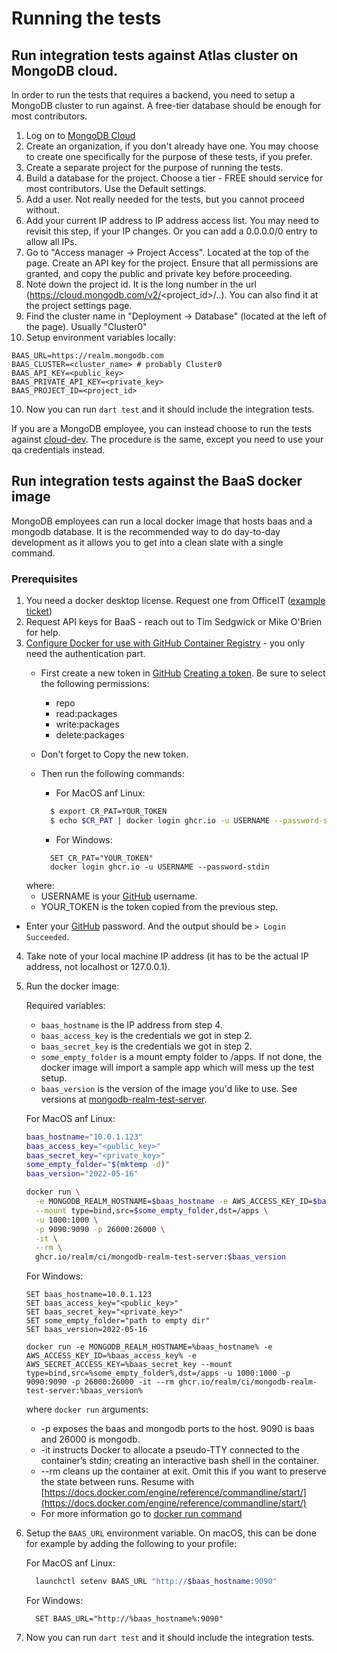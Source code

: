 # Running the tests

## Run integration tests against Atlas cluster on MongoDB cloud.

In order to run the tests that requires a backend, you need to setup a MongoDB cluster to run against.
A free-tier database should be enough for most contributors.

1) Log on to [MongoDB Cloud](https://cloud.mongodb.com)
2) Create an organization, if you don't already have one. You may choose to create one specifically for the
purpose of these tests, if you prefer.
3) Create a separate project for the purpose of running the tests.
4) Build a database for the project. Choose a tier - FREE should service for most contributors. Use the Default
settings.
5) Add a user. Not really needed for the tests, but you cannot proceed without.
6) Add your current IP address to IP address access list. You may need to revisit this step, if your IP changes.
Or you can add a 0.0.0.0/0 entry to allow all IPs.
7) Go to "Access manager -> Project Access". Located at the top of the page. Create an API key for the project.
Ensure that all permissions are granted, and copy the public and private key before proceeding.
8) Note down the project id. It is the long number in the url (https://cloud.mongodb.com/v2/<project_id>/..).
You can also find it at the project settings page.
9) Find the cluster name in "Deployment -> Database" (located at the left of the page). Usually "Cluster0"
10) Setup environment variables locally:
```
BAAS_URL=https://realm.mongodb.com
BAAS_CLUSTER=<cluster_name> # probably Cluster0
BAAS_API_KEY=<public_key>
BAAS_PRIVATE_API_KEY=<private_key>
BAAS_PROJECT_ID=<project_id>
```
10) Now you can run `dart test` and it should include the integration tests.

If you are a MongoDB employee, you can instead choose to run the tests against [cloud-dev](https://cloud-dev.mongodb.com).
The procedure is the same, except you need to use your qa credentials instead.



## Run integration tests against the BaaS docker image

MongoDB employees can run a local docker image that hosts baas and a mongodb database. It is the recommended way to
do day-to-day development as it allows you to get into a clean slate with a single command.

### Prerequisites

1. You need a docker desktop license. Request one from OfficeIT ([example ticket](https://jira.mongodb.org/browse/OFFICEIT-67070))
2. Request API keys for BaaS - reach out to Tim Sedgwick or Mike O'Brien for help.
3. [Configure Docker for use with GitHub Container Registry](https://docs.github.com/en/packages/working-with-a-github-packages-registry/working-with-the-container-registry#authenticating-to-the-container-registry) - you only need the authentication part. 
    * First create a new token in [GitHub](https://github.com/) [Creating a token](https://docs.github.com/en/authentication/keeping-your-account-and-data-secure/creating-a-personal-access-token). Be sure to select the following permissions:
      - repo 
      - read:packages
      - write:packages
      - delete:packages

    * Don't forget to Copy the new token.

    * Then run the following commands:
      - For MacOS anf Linux:
      ```sh
        $ export CR_PAT=YOUR_TOKEN
        $ echo $CR_PAT | docker login ghcr.io -u USERNAME --password-stdin
      ```
      - For Windows:
      ```
        SET CR_PAT="YOUR_TOKEN"
        docker login ghcr.io -u USERNAME --password-stdin
      ```
    where:
    - USERNAME is your [GitHub](https://github.com/) username.
    - YOUR_TOKEN is the token copied from the previous step.

  * Enter your [GitHub](https://github.com/) password. And the output should be `> Login Succeeded`.

4. Take note of your local machine IP address (it has to be the actual IP address, not localhost or 127.0.0.1).
5. Run the docker image:

    Required variables:
    * `baas_hostname` is the IP address from step 4.
    * `baas_access_key` is the credentials we got in step 2.
    * `baas_secret_key` is the credentials we got in step 2.
    * `some_empty_folder` is a mount empty folder to /apps. If not done, the docker image will import a sample app which will mess up the test setup.
    * `baas_version` is the version of the image you'd like to use. See versions at [mongodb-realm-test-server](https://github.com/realm/ci/pkgs/container/ci%2Fmongodb-realm-test-server).
    
    For MacOS anf Linux:
    ```sh
    baas_hostname="10.0.1.123"
    baas_access_key="<public_key>" 
    baas_secret_key="<private_key>"
    some_empty_folder="$(mktemp -d)"
    baas_version="2022-05-16"

    docker run \
      -e MONGODB_REALM_HOSTNAME=$baas_hostname -e AWS_ACCESS_KEY_ID=$baas_access_key -e AWS_SECRET_ACCESS_KEY=$baas_secret_key \
      --mount type=bind,src=$some_empty_folder,dst=/apps \
      -u 1000:1000 \
      -p 9090:9090 -p 26000:26000 \
      -it \
      --rm \
      ghcr.io/realm/ci/mongodb-realm-test-server:$baas_version
    ```

    For Windows:
    ```
    SET baas_hostname=10.0.1.123
    SET baas_access_key="<public_key>"
    SET baas_secret_key="<private_key>"
    SET some_empty_folder="path to empty dir"
    SET baas_version=2022-05-16

    docker run -e MONGODB_REALM_HOSTNAME=%baas_hostname% -e AWS_ACCESS_KEY_ID=%baas_access_key% -e AWS_SECRET_ACCESS_KEY=%baas_secret_key --mount type=bind,src=%some_empty_folder%,dst=/apps -u 1000:1000 -p 9090:9090 -p 26000:26000 -it --rm ghcr.io/realm/ci/mongodb-realm-test-server:%baas_version%
    ```
    where `docker run` arguments:
    * -p exposes the baas and mongodb ports to the host. 9090 is baas and 26000 is mongodb.
    * -it instructs Docker to allocate a pseudo-TTY connected to the container’s stdin; creating an interactive bash shell in the container.
    * --rm cleans up the container at exit. Omit this if you want to preserve the state between runs. Resume with [https://docs.docker.com/engine/reference/commandline/start/](https://docs.docker.com/engine/reference/commandline/start/)
    * For more information go to [docker run command](https://docs.docker.com/engine/reference/commandline/run/)

6. Setup the `BAAS_URL` environment variable. On macOS, this can be done for example by adding the following to your profile:

    For MacOS anf Linux:
    ```sh
      launchctl setenv BAAS_URL "http://$baas_hostname:9090"
    ```

    For Windows:
    ```
      SET BAAS_URL="http://%baas_hostname%:9090"
    ```

7. Now you can run `dart test` and it should include the integration tests.
